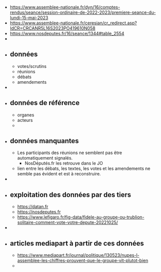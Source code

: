 - https://www.assemblee-nationale.fr/dyn/16/comptes-rendus/seance/session-ordinaire-de-2022-2023/premiere-seance-du-lundi-15-mai-2023
- https://www.assemblee-nationale.fr/ceresian/cr_redirect.asp?IdCR=CRCANR5L16S2023PO419610N058
- https://www.nosdeputes.fr/16/seance/1344#table_2554
-
- ## données
	- votes/scrutins
	- réunions
	- débats
	- amendements
-
- ## données de référence
	- organes
	- acteurs
	-
- ## données manquantes
	- Les participants des réunions ne semblent pas être automatiquement signalés.
		- NosDéputés.fr les retrouve dans le JO
	- lien entre les débats, les textes, les votes et les amendements ne semble pas évident et est à reconstruire.
-
- ## exploitation des données par des tiers
	- https://datan.fr
	- https://nosdeputes.fr
	- https://www.lefigaro.fr/fig-data/fidele-au-groupe-ou-trublion-solitaire-comment-vote-votre-depute-20221025/
-
- ## articles mediapart à partir de ces données
	- https://www.mediapart.fr/journal/politique/130523/nupes-l-assemblee-les-chiffres-prouvent-que-le-groupe-vit-plutot-bien
	-
